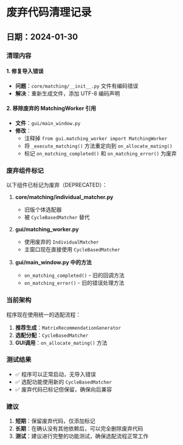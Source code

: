 # 废弃代码清理记录

## 日期：2024-01-30

### 清理内容

#### 1. 修复导入错误
- **问题**：`core/matching/__init__.py` 文件有编码错误
- **解决**：重新生成文件，添加 UTF-8 编码声明

#### 2. 移除废弃的 MatchingWorker 引用
- **文件**：`gui/main_window.py`
- **修改**：
  - 注释掉 `from gui.matching_worker import MatchingWorker`
  - 将 `_execute_matching()` 方法重定向到 `on_allocate_mating()`
  - 标记 `on_matching_completed()` 和 `on_matching_error()` 为废弃

### 废弃组件标记

以下组件已标记为废弃（DEPRECATED）：

1. **core/matching/individual_matcher.py**
   - 旧版个体选配器
   - 被 `CycleBasedMatcher` 替代

2. **gui/matching_worker.py**
   - 使用废弃的 `IndividualMatcher`
   - 主窗口现在直接使用 `CycleBasedMatcher`

3. **gui/main_window.py 中的方法**
   - `on_matching_completed()` - 旧的回调方法
   - `on_matching_error()` - 旧的错误处理方法

### 当前架构

程序现在使用统一的选配流程：

1. **推荐生成**：`MatrixRecommendationGenerator`
2. **选配分配**：`CycleBasedMatcher`
3. **GUI调用**：`on_allocate_mating()` 方法

### 测试结果

- ✅ 程序可以正常启动，无导入错误
- ✅ 选配功能使用新的 `CycleBasedMatcher`
- ✅ 废弃代码已标记但保留，确保向后兼容

### 建议

1. **短期**：保留废弃代码，仅添加标记
2. **长期**：在确认没有其他依赖后，可以完全删除废弃代码
3. **测试**：建议进行完整的功能测试，确保选配流程正常工作